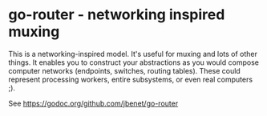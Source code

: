 # go-router - networking inspired muxing

This is a networking-inspired model. It's useful for muxing and lots of other
things. It enables you to construct your abstractions as you would compose
computer networks (endpoints, switches, routing tables). These could represent
processing workers, entire subsystems, or even real computers ;).

See https://godoc.org/github.com/jbenet/go-router
